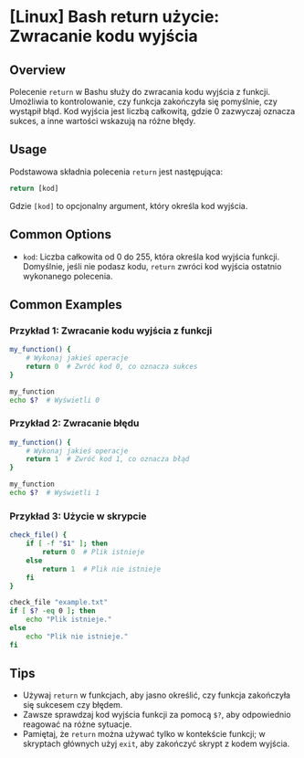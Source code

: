 # [Linux] Bash return użycie: Zwracanie kodu wyjścia

## Overview
Polecenie `return` w Bashu służy do zwracania kodu wyjścia z funkcji. Umożliwia to kontrolowanie, czy funkcja zakończyła się pomyślnie, czy wystąpił błąd. Kod wyjścia jest liczbą całkowitą, gdzie 0 zazwyczaj oznacza sukces, a inne wartości wskazują na różne błędy.

## Usage
Podstawowa składnia polecenia `return` jest następująca:

```bash
return [kod]
```

Gdzie `[kod]` to opcjonalny argument, który określa kod wyjścia.

## Common Options
- `kod`: Liczba całkowita od 0 do 255, która określa kod wyjścia funkcji. Domyślnie, jeśli nie podasz kodu, `return` zwróci kod wyjścia ostatnio wykonanego polecenia.

## Common Examples

### Przykład 1: Zwracanie kodu wyjścia z funkcji
```bash
my_function() {
    # Wykonaj jakieś operacje
    return 0  # Zwróć kod 0, co oznacza sukces
}

my_function
echo $?  # Wyświetli 0
```

### Przykład 2: Zwracanie błędu
```bash
my_function() {
    # Wykonaj jakieś operacje
    return 1  # Zwróć kod 1, co oznacza błąd
}

my_function
echo $?  # Wyświetli 1
```

### Przykład 3: Użycie w skrypcie
```bash
check_file() {
    if [ -f "$1" ]; then
        return 0  # Plik istnieje
    else
        return 1  # Plik nie istnieje
    fi
}

check_file "example.txt"
if [ $? -eq 0 ]; then
    echo "Plik istnieje."
else
    echo "Plik nie istnieje."
fi
```

## Tips
- Używaj `return` w funkcjach, aby jasno określić, czy funkcja zakończyła się sukcesem czy błędem.
- Zawsze sprawdzaj kod wyjścia funkcji za pomocą `$?`, aby odpowiednio reagować na różne sytuacje.
- Pamiętaj, że `return` można używać tylko w kontekście funkcji; w skryptach głównych użyj `exit`, aby zakończyć skrypt z kodem wyjścia.